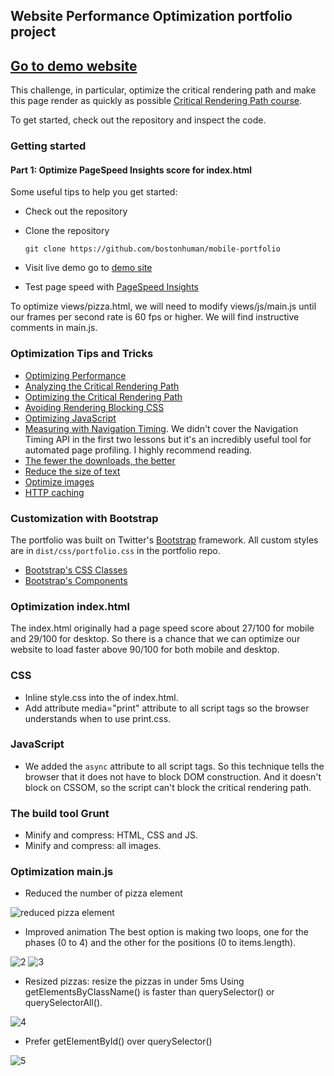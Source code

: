 ## Website Performance Optimization portfolio project

## [Go to demo website](http://bostonhuman.github.io/mobile-portfolio)

This challenge, in particular, optimize the critical rendering path and make this page render as quickly as possible [Critical Rendering Path course](https://www.udacity.com/course/ud884).

To get started, check out the repository and inspect the code.

### Getting started

#### Part 1: Optimize PageSpeed Insights score for index.html

Some useful tips to help you get started:

* Check out the repository
* Clone the repository 

  ```
  git clone https://github.com/bostonhuman/mobile-portfolio
  
  ```
* Visit live demo go to [demo site](http://bostonhuman.github.io/mobile-portfolio)
* Test page speed with [PageSpeed Insights](https://developers.google.com/speed/pagespeed/insights/)

To optimize views/pizza.html, we will need to modify views/js/main.js until our frames per second rate is 60 fps or higher. We will find instructive comments in main.js.  

### Optimization Tips and Tricks
* [Optimizing Performance](https://developers.google.com/web/fundamentals/performance/ "web performance")
* [Analyzing the Critical Rendering Path](https://developers.google.com/web/fundamentals/performance/critical-rendering-path/analyzing-crp.html "analyzing crp")
* [Optimizing the Critical Rendering Path](https://developers.google.com/web/fundamentals/performance/critical-rendering-path/optimizing-critical-rendering-path.html "optimize the crp!")
* [Avoiding Rendering Blocking CSS](https://developers.google.com/web/fundamentals/performance/critical-rendering-path/render-blocking-css.html "render blocking css")
* [Optimizing JavaScript](https://developers.google.com/web/fundamentals/performance/critical-rendering-path/adding-interactivity-with-javascript.html "javascript")
* [Measuring with Navigation Timing](https://developers.google.com/web/fundamentals/performance/critical-rendering-path/measure-crp.html "nav timing api"). We didn't cover the Navigation Timing API in the first two lessons but it's an incredibly useful tool for automated page profiling. I highly recommend reading.
* <a href="https://developers.google.com/web/fundamentals/performance/optimizing-content-efficiency/eliminate-downloads.html">The fewer the downloads, the better</a>
* <a href="https://developers.google.com/web/fundamentals/performance/optimizing-content-efficiency/optimize-encoding-and-transfer.html">Reduce the size of text</a>
* <a href="https://developers.google.com/web/fundamentals/performance/optimizing-content-efficiency/image-optimization.html">Optimize images</a>
* <a href="https://developers.google.com/web/fundamentals/performance/optimizing-content-efficiency/http-caching.html">HTTP caching</a>

### Customization with Bootstrap
The portfolio was built on Twitter's <a href="http://getbootstrap.com/">Bootstrap</a> framework. All custom styles are in `dist/css/portfolio.css` in the portfolio repo.

* <a href="http://getbootstrap.com/css/">Bootstrap's CSS Classes</a>
* <a href="http://getbootstrap.com/components/">Bootstrap's Components</a>

### Optimization index.html

The index.html originally had a page speed score about 27/100 for mobile
and 29/100 for desktop. So there is a chance that we can optimize our 
website to load faster above 90/100 for both mobile and desktop.

### CSS

* Inline style.css into the <head> of index.html.
* Add attribute media="print" attribute to all script tags so the browser understands when to use print.css.

### JavaScript

* We added the `async` attribute to all script tags. So this technique tells the browser that it does not have to block DOM construction. And it doesn't block on CSSOM, so the script can't block the critical rendering path.

### The build tool Grunt

* Minify and compress: HTML, CSS and JS.
* Minify and compress: all images.

### Optimization main.js

* Reduced the number of pizza element

![reduced pizza element](https://cloud.githubusercontent.com/assets/18538482/15657494/59c28382-267f-11e6-808a-119d1fe0ecdd.png)

* Improved animation
 The best option is making two loops, one for the phases (0 to 4) and the other for the positions (0 to items.length).

![2](https://cloud.githubusercontent.com/assets/18538482/15657653/c3ea561c-2680-11e6-84d8-cabaaddf3cf1.png)
![3](https://cloud.githubusercontent.com/assets/18538482/15657655/c88ccf4c-2680-11e6-81d5-ef58d01b3bb7.png)

* Resized pizzas: resize the pizzas in under 5ms
Using getElementsByClassName() is faster than querySelector() or querySelectorAll().

![4](https://cloud.githubusercontent.com/assets/18538482/15657737/cfa53f70-2681-11e6-8a96-2e26c47f284e.png)

* Prefer getElementById() over querySelector()

![5](https://cloud.githubusercontent.com/assets/18538482/15657956/43f3b814-2684-11e6-9d20-f4310dca6e22.png)
